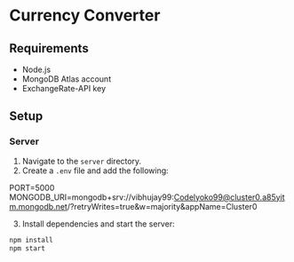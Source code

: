# Currency Converter

## Requirements

- Node.js
- MongoDB Atlas account
- ExchangeRate-API key

## Setup

### Server

1. Navigate to the `server` directory.
2. Create a `.env` file and add the following:

PORT=5000
MONGODB_URI=mongodb+srv://vibhujay99:Codelyoko99@cluster0.a85yitm.mongodb.net/?retryWrites=true&w=majority&appName=Cluster0


3. Install dependencies and start the server:

```bash
npm install
npm start
